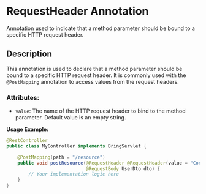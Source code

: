 # RequestHeader Annotation

Annotation used to indicate that a method parameter should be bound to a specific HTTP request header.

## Description
This annotation is used to declare that a method parameter should be bound to a specific HTTP request header. It is commonly used with the `@PostMapping` annotation to access values from the request headers.

### Attributes:
- `value`: The name of the HTTP request header to bind to the method parameter. Default value is an empty string.

**Usage Example:**
```java
@RestController
public class MyController implements BringServlet {

    @PostMapping(path = "/resource")
    public void postResource(@RequestHeader @RequestHeader(value = "Content-Length") Long header,
                             @RequestBody UserDto dto) {
        // Your implementation logic here
    }
}
```